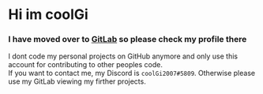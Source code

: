 # Hi im coolGi

### I have moved over to [GitLab](https://gitlab.com/coolGi) so please check my profile there
I dont code my personal projects on GitHub anymore and only use this account for contributing to other peoples code.\
If you want to contact me, my Discord is `coolGi2007#5809`. Otherwise please use my GitLab viewing my firther projects.
